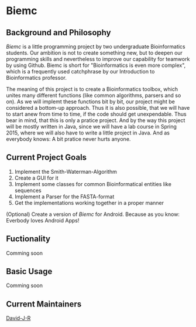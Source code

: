 Biemc
=====

Background and Philosophy
-------------------------

*Biemc* is a little programming project by two undergraduate Bioinformatics students. Our ambition is not to create something new, but to deepen our programming skills and nevertheless to improve our capability for teamwork by using Github.
Biemc is short for "Bioinformatics is even more complex", which is a frequently used catchphrase by our Introduction to Bioinformatics professor.

The meaning of this project is to create a Bioinformatics toolbox, which unites many different functions (like common algorithms, parsers and so on). As we will implemt these functions bit by bit, our project might be considered a bottom-up approach. Thus it is also possible, that we will have to start anew from time to time, if the code should get unexpendable. Thus bear in mind, that this is only a pratice project. 
And by the way this project will be mostly written in Java, since we will have a lab course in Spring 2015, where we will
also have to write a little project in Java. And as everybody knows: A bit pratice never hurts anyone.

Current Project Goals
---------------------

1. Implement the Smith-Waterman-Algorithm
2. Create a GUI for it
3. Implement some classes for common Bioinformatical entities like sequences
4. Implement a Parser for the FASTA-format
5. Get the implementations working together in a proper manner

(Optional) Create a version of *Biemc* for Android. Because as you know: Everbody loves Android Apps!

Fuctionality
------------

Comming soon


Basic Usage
----------

Comming soon

Current Maintainers
-------------------

[David-J-R](https://github.com/David-J-R)
